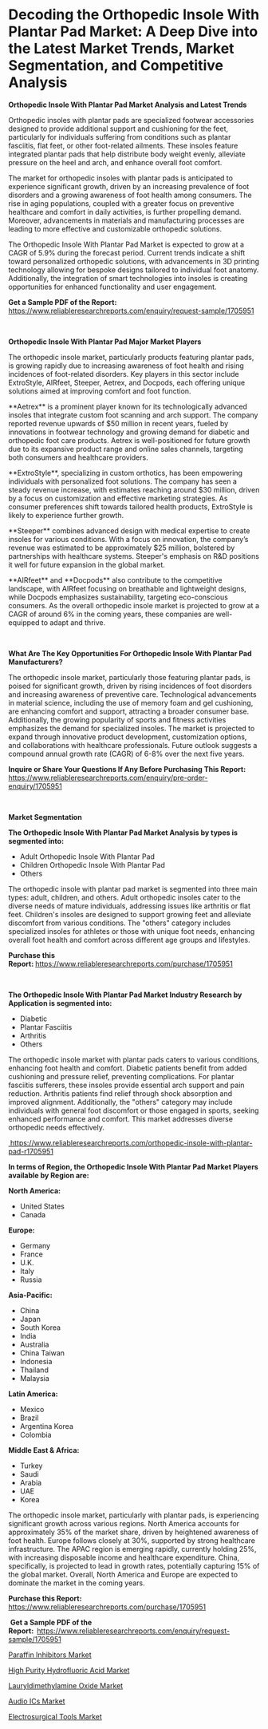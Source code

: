 <p><h1>Decoding the Orthopedic Insole With Plantar Pad Market: A Deep Dive into the Latest Market Trends, Market Segmentation, and Competitive Analysis</h1></p><p><strong>Orthopedic Insole With Plantar Pad Market Analysis and Latest Trends</strong></p>
<p><p>Orthopedic insoles with plantar pads are specialized footwear accessories designed to provide additional support and cushioning for the feet, particularly for individuals suffering from conditions such as plantar fasciitis, flat feet, or other foot-related ailments. These insoles feature integrated plantar pads that help distribute body weight evenly, alleviate pressure on the heel and arch, and enhance overall foot comfort. </p><p>The market for orthopedic insoles with plantar pads is anticipated to experience significant growth, driven by an increasing prevalence of foot disorders and a growing awareness of foot health among consumers. The rise in aging populations, coupled with a greater focus on preventive healthcare and comfort in daily activities, is further propelling demand. Moreover, advancements in materials and manufacturing processes are leading to more effective and customizable orthopedic solutions.</p><p>The Orthopedic Insole With Plantar Pad Market is expected to grow at a CAGR of 5.9% during the forecast period. Current trends indicate a shift toward personalized orthopedic solutions, with advancements in 3D printing technology allowing for bespoke designs tailored to individual foot anatomy. Additionally, the integration of smart technologies into insoles is creating opportunities for enhanced functionality and user engagement.</p></p>
<p><strong>Get a Sample PDF of the Report:&nbsp;</strong> <a href="https://www.reliableresearchreports.com/enquiry/request-sample/1705951?utm_campaign=1621&utm_medium=2&utm_source=Github&utm_content=ia&utm_term=21102024&utm_id=orthopedic-insole-with-plantar-pad">https://www.reliableresearchreports.com/enquiry/request-sample/1705951</a></p>
<p>&nbsp;</p>
<p><strong>Orthopedic Insole With Plantar Pad Major Market Players</strong></p>
<p><p>The orthopedic insole market, particularly products featuring plantar pads, is growing rapidly due to increasing awareness of foot health and rising incidences of foot-related disorders. Key players in this sector include ExtroStyle, AIRfeet, Steeper, Aetrex, and Docpods, each offering unique solutions aimed at improving comfort and foot function.</p><p>**Aetrex** is a prominent player known for its technologically advanced insoles that integrate custom foot scanning and arch support. The company reported revenue upwards of $50 million in recent years, fueled by innovations in footwear technology and growing demand for diabetic and orthopedic foot care products. Aetrex is well-positioned for future growth due to its expansive product range and online sales channels, targeting both consumers and healthcare providers.</p><p>**ExtroStyle**, specializing in custom orthotics, has been empowering individuals with personalized foot solutions. The company has seen a steady revenue increase, with estimates reaching around $30 million, driven by a focus on customization and effective marketing strategies. As consumer preferences shift towards tailored health products, ExtroStyle is likely to experience further growth.</p><p>**Steeper** combines advanced design with medical expertise to create insoles for various conditions. With a focus on innovation, the company’s revenue was estimated to be approximately $25 million, bolstered by partnerships with healthcare systems. Steeper's emphasis on R&D positions it well for future expansion in the global market.</p><p>**AIRfeet** and **Docpods** also contribute to the competitive landscape, with AIRfeet focusing on breathable and lightweight designs, while Docpods emphasizes sustainability, targeting eco-conscious consumers. As the overall orthopedic insole market is projected to grow at a CAGR of around 6% in the coming years, these companies are well-equipped to adapt and thrive.</p></p>
<p>&nbsp;</p>
<p><strong>What Are The Key Opportunities For Orthopedic Insole With Plantar Pad Manufacturers?</strong></p>
<p><p>The orthopedic insole market, particularly those featuring plantar pads, is poised for significant growth, driven by rising incidences of foot disorders and increasing awareness of preventive care. Technological advancements in material science, including the use of memory foam and gel cushioning, are enhancing comfort and support, attracting a broader consumer base. Additionally, the growing popularity of sports and fitness activities emphasizes the demand for specialized insoles. The market is projected to expand through innovative product development, customization options, and collaborations with healthcare professionals. Future outlook suggests a compound annual growth rate (CAGR) of 6-8% over the next five years.</p></p>
<p><strong>Inquire or Share Your Questions If Any Before Purchasing This Report:</strong> <a href="https://www.reliableresearchreports.com/enquiry/pre-order-enquiry/1705951?utm_campaign=1621&utm_medium=2&utm_source=Github&utm_content=ia&utm_term=21102024&utm_id=orthopedic-insole-with-plantar-pad">https://www.reliableresearchreports.com/enquiry/pre-order-enquiry/1705951</a></p>
<p>&nbsp;</p>
<p><strong>Market Segmentation</strong></p>
<p><strong>The Orthopedic Insole With Plantar Pad Market Analysis by types is segmented into:</strong></p>
<p><ul><li>Adult Orthopedic Insole With Plantar Pad</li><li>Children Orthopedic Insole With Plantar Pad</li><li>Others</li></ul></p>
<p><p>The orthopedic insole with plantar pad market is segmented into three main types: adult, children, and others. Adult orthopedic insoles cater to the diverse needs of mature individuals, addressing issues like arthritis or flat feet. Children's insoles are designed to support growing feet and alleviate discomfort from various conditions. The "others" category includes specialized insoles for athletes or those with unique foot needs, enhancing overall foot health and comfort across different age groups and lifestyles.</p></p>
<p><strong>Purchase this Report:&nbsp;</strong><a href="https://www.reliableresearchreports.com/purchase/1705951?utm_campaign=1621&utm_medium=2&utm_source=Github&utm_content=ia&utm_term=21102024&utm_id=orthopedic-insole-with-plantar-pad">https://www.reliableresearchreports.com/purchase/1705951</a></p>
<p>&nbsp;</p>
<p><strong>The Orthopedic Insole With Plantar Pad Market Industry Research by Application is segmented into:</strong></p>
<p><ul><li>Diabetic</li><li>Plantar Fasciitis</li><li>Arthritis</li><li>Others</li></ul></p>
<p><p>The orthopedic insole market with plantar pads caters to various conditions, enhancing foot health and comfort. Diabetic patients benefit from added cushioning and pressure relief, preventing complications. For plantar fasciitis sufferers, these insoles provide essential arch support and pain reduction. Arthritis patients find relief through shock absorption and improved alignment. Additionally, the "others" category may include individuals with general foot discomfort or those engaged in sports, seeking enhanced performance and comfort. This market addresses diverse orthopedic needs effectively.</p></p>
<p><a href="https://www.reliableresearchreports.com/orthopedic-insole-with-plantar-pad-r1705951?utm_campaign=1621&utm_medium=2&utm_source=Github&utm_content=ia&utm_term=21102024&utm_id=orthopedic-insole-with-plantar-pad">&nbsp;https://www.reliableresearchreports.com/orthopedic-insole-with-plantar-pad-r1705951</a></p>
<p><strong>In terms of Region, the Orthopedic Insole With Plantar Pad Market Players available by Region are:</strong></p>
<p>
    <p> <strong> North America: </strong>
        <ul>
            <li>United States</li>
            <li>Canada</li>
        </ul>
        </p> 
    <p> <strong> Europe: </strong>
        <ul>
            <li>Germany</li>
            <li>France</li>
            <li>U.K.</li>
            <li>Italy</li>
            <li>Russia</li>
        </ul>
        </p> 
    <p> <strong> Asia-Pacific: </strong>
        <ul>
            <li>China</li>
            <li>Japan</li>
            <li>South Korea</li>
            <li>India</li>
            <li>Australia</li>
            <li>China Taiwan</li>
            <li>Indonesia</li>
            <li>Thailand</li>
            <li>Malaysia</li>
        </ul>
        </p> 
    <p> <strong> Latin America: </strong>
        <ul>
            <li>Mexico</li>
            <li>Brazil</li>
            <li>Argentina Korea</li>
            <li>Colombia</li>
        </ul>
        </p> 
    <p> <strong> Middle East & Africa: </strong>
        <ul>
            <li>Turkey</li>
            <li>Saudi</li>
            <li>Arabia</li>
            <li>UAE</li>
            <li>Korea</li>
        </ul>
    </p>
    </p>
<p><p>The orthopedic insole market, particularly with plantar pads, is experiencing significant growth across various regions. North America accounts for approximately 35% of the market share, driven by heightened awareness of foot health. Europe follows closely at 30%, supported by strong healthcare infrastructure. The APAC region is emerging rapidly, currently holding 25%, with increasing disposable income and healthcare expenditure. China, specifically, is projected to lead in growth rates, potentially capturing 15% of the global market. Overall, North America and Europe are expected to dominate the market in the coming years.</p></p>
<p><strong>Purchase this Report: </strong><a href="https://www.reliableresearchreports.com/purchase/1705951?utm_campaign=1621&utm_medium=2&utm_source=Github&utm_content=ia&utm_term=21102024&utm_id=orthopedic-insole-with-plantar-pad">https://www.reliableresearchreports.com/purchase/1705951</a></p>
<p>&nbsp;<strong>Get a Sample PDF of the Report:&nbsp;&nbsp;</strong><a href="https://www.reliableresearchreports.com/enquiry/request-sample/1705951?utm_campaign=1621&utm_medium=2&utm_source=Github&utm_content=ia&utm_term=21102024&utm_id=orthopedic-insole-with-plantar-pad">https://www.reliableresearchreports.com/enquiry/request-sample/1705951</a></p>
<p><strong></strong></p>
<p><p><a href="https://www.linkedin.com/pulse/paraffin-inhibitors-market-industry-trends-forecast-period-vcs8f?utm_campaign=1621&utm_medium=2&utm_source=Github&utm_content=ia&utm_term=21102024&utm_id=orthopedic-insole-with-plantar-pad">Paraffin Inhibitors Market</a></p><p><a href="https://www.linkedin.com/pulse/high-purity-hydrofluoric-acid-market-size-type-product-global-fwetf?utm_campaign=1621&utm_medium=2&utm_source=Github&utm_content=ia&utm_term=21102024&utm_id=orthopedic-insole-with-plantar-pad">High Purity Hydrofluoric Acid Market</a></p><p><a href="https://www.linkedin.com/pulse/lauryldimethylamine-oxide-industry-insights-report-analyzing-gxfqf?utm_campaign=1621&utm_medium=2&utm_source=Github&utm_content=ia&utm_term=21102024&utm_id=orthopedic-insole-with-plantar-pad">Lauryldimethylamine Oxide Market</a></p><p><a href="https://www.linkedin.com/pulse/audio-ics-market-navigating-challenges-unlocking-potential-lx5pf?utm_campaign=1621&utm_medium=2&utm_source=Github&utm_content=ia&utm_term=21102024&utm_id=orthopedic-insole-with-plantar-pad">Audio ICs Market</a></p><p><a href="https://www.linkedin.com/pulse/in-depth-electrosurgical-tools-market-review-size-share-56cagr-txrlf?utm_campaign=1621&utm_medium=2&utm_source=Github&utm_content=ia&utm_term=21102024&utm_id=orthopedic-insole-with-plantar-pad">Electrosurgical Tools Market</a></p></p>
